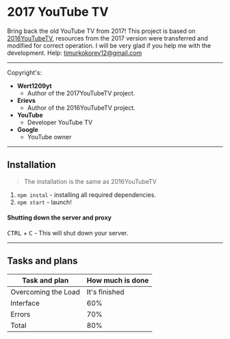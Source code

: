 # 2017 YouTube TV
Bring back the old YouTube TV from 2017!
This project is based on [2016YouTubeTV](https://github.com/erievs/2016YouTubeTV), resources from the 2017 version were transferred and modified for correct operation.
I will be very glad if you help me with the development.
Help: <timurkokorev12@gmail.com>

---

Copyright's:
- **Wert1209yt**
   - Author of the 2017YouTubeTV project.
- **Erievs**
   - Author of the 2016YouTubeTV project.
- **YouTube**
   - Developer YouTube TV
- **Google**
   - YouTube owner

---

## Installation
> The installation is the same as 2016YouTubeTV
1. `npm instal` - installing all required dependencies.
2. `npm start` - launch!
#### Shutting down the server and proxy
<kbd>CTRL</kbd> + <kbd>C</kbd> - This will shut down your server.

---

## Tasks and plans

| Task and plan | How much is done |
| ------------- | ---------------- |
| Overcoming the Load | It's finished |
| Interface | 60% |
| Errors | 70% |
| Total | 80% |
